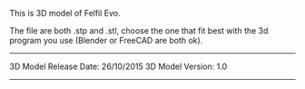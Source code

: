 This is 3D model of Felfil Evo.

The file are both .stp and .stl, 
choose the one  that fit best with the 3d program you use (Blender or FreeCAD are both ok).

___
3D Model Release Date: 26/10/2015
3D Model Version: 1.0
___
